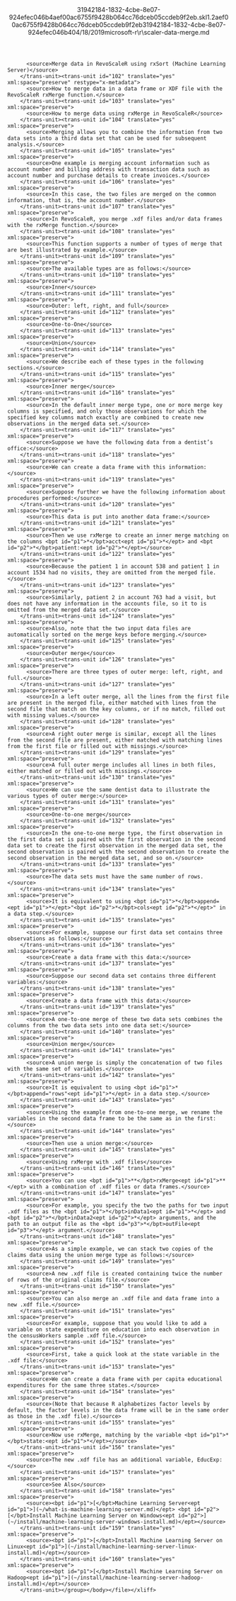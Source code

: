 <?xml version="1.0"?><xliff version="1.2" xmlns="urn:oasis:names:tc:xliff:document:1.2" xmlns:xsi="http://www.w3.org/2001/XMLSchema-instance" xsi:schemaLocation="urn:oasis:names:tc:xliff:document:1.2 xliff-core-1.2-transitional.xsd"><file datatype="xml" original="scaler-data-merge.md" source-language="en-US" target-language="en-US"><header><tool tool-id="mdxliff" tool-name="mdxliff" tool-version="1.0-d1654b2" tool-company="Microsoft" /><xliffext:skl_file_name xmlns:xliffext="urn:microsoft:content:schema:xliffextensions">31942184-1832-4cbe-8e07-924efec046b4aef00ac6755f9428b064cc76dceb05ccdeb9f2eb.skl</xliffext:skl_file_name><xliffext:version xmlns:xliffext="urn:microsoft:content:schema:xliffextensions">1.2</xliffext:version><xliffext:ms.openlocfilehash xmlns:xliffext="urn:microsoft:content:schema:xliffextensions">aef00ac6755f9428b064cc76dceb05ccdeb9f2eb</xliffext:ms.openlocfilehash><xliffext:ms.sourcegitcommit xmlns:xliffext="urn:microsoft:content:schema:xliffextensions">31942184-1832-4cbe-8e07-924efec046b4</xliffext:ms.sourcegitcommit><xliffext:ms.lasthandoff xmlns:xliffext="urn:microsoft:content:schema:xliffextensions">04/18/2019</xliffext:ms.lasthandoff><xliffext:ms.openlocfilepath xmlns:xliffext="urn:microsoft:content:schema:xliffextensions">microsoft-r\r\scaler-data-merge.md</xliffext:ms.openlocfilepath></header><body><group id="content" extype="content"><trans-unit id="101" translate="yes" xml:space="preserve" restype="x-metadata">
          <source>Merge data in RevoScaleR using rxSort (Machine Learning Server)</source>
        </trans-unit><trans-unit id="102" translate="yes" xml:space="preserve" restype="x-metadata">
          <source>How to merge data in a data frame or XDF file with the RevoScaleR rxMerge function.</source>
        </trans-unit><trans-unit id="103" translate="yes" xml:space="preserve">
          <source>How to merge data using rxMerge in RevoScaleR</source>
        </trans-unit><trans-unit id="104" translate="yes" xml:space="preserve">
          <source>Merging allows you to combine the information from two data sets into a third data set that can be used for subsequent analysis.</source>
        </trans-unit><trans-unit id="105" translate="yes" xml:space="preserve">
          <source>One example is merging account information such as account number and billing address with transaction data such as account number and purchase details to create invoices.</source>
        </trans-unit><trans-unit id="106" translate="yes" xml:space="preserve">
          <source>In this case, the two files are merged on the common information, that is, the account number.</source>
        </trans-unit><trans-unit id="107" translate="yes" xml:space="preserve">
          <source>In RevoScaleR, you merge .xdf files and/or data frames with the rxMerge function.</source>
        </trans-unit><trans-unit id="108" translate="yes" xml:space="preserve">
          <source>This function supports a number of types of merge that are best illustrated by example.</source>
        </trans-unit><trans-unit id="109" translate="yes" xml:space="preserve">
          <source>The available types are as follows:</source>
        </trans-unit><trans-unit id="110" translate="yes" xml:space="preserve">
          <source>Inner</source>
        </trans-unit><trans-unit id="111" translate="yes" xml:space="preserve">
          <source>Outer: left, right, and full</source>
        </trans-unit><trans-unit id="112" translate="yes" xml:space="preserve">
          <source>One-to-One</source>
        </trans-unit><trans-unit id="113" translate="yes" xml:space="preserve">
          <source>Union</source>
        </trans-unit><trans-unit id="114" translate="yes" xml:space="preserve">
          <source>We describe each of these types in the following sections.</source>
        </trans-unit><trans-unit id="115" translate="yes" xml:space="preserve">
          <source>Inner merge</source>
        </trans-unit><trans-unit id="116" translate="yes" xml:space="preserve">
          <source>In the default inner merge type, one or more merge key columns is specified, and only those observations for which the specified key columns match exactly are combined to create new observations in the merged data set.</source>
        </trans-unit><trans-unit id="117" translate="yes" xml:space="preserve">
          <source>Suppose we have the following data from a dentist’s office:</source>
        </trans-unit><trans-unit id="118" translate="yes" xml:space="preserve">
          <source>We can create a data frame with this information:</source>
        </trans-unit><trans-unit id="119" translate="yes" xml:space="preserve">
          <source>Suppose further we have the following information about procedures performed:</source>
        </trans-unit><trans-unit id="120" translate="yes" xml:space="preserve">
          <source>This data is put into another data frame:</source>
        </trans-unit><trans-unit id="121" translate="yes" xml:space="preserve">
          <source>Then we use rxMerge to create an inner merge matching on the columns <bpt id="p1">*</bpt>acct<ept id="p1">*</ept> and <bpt id="p2">*</bpt>patient:<ept id="p2">*</ept></source>
        </trans-unit><trans-unit id="122" translate="yes" xml:space="preserve">
          <source>Because the patient 1 in account 538 and patient 1 in account 1534 had no visits, they are omitted from the merged file.</source>
        </trans-unit><trans-unit id="123" translate="yes" xml:space="preserve">
          <source>Similarly, patient 2 in account 763 had a visit, but does not have any information in the accounts file, so it to is omitted from the merged data set.</source>
        </trans-unit><trans-unit id="124" translate="yes" xml:space="preserve">
          <source>Also, note that the two input data files are automatically sorted on the merge keys before merging.</source>
        </trans-unit><trans-unit id="125" translate="yes" xml:space="preserve">
          <source>Outer merge</source>
        </trans-unit><trans-unit id="126" translate="yes" xml:space="preserve">
          <source>There are three types of outer merge: left, right, and full.</source>
        </trans-unit><trans-unit id="127" translate="yes" xml:space="preserve">
          <source>In a left outer merge, all the lines from the first file are present in the merged file, either matched with lines from the second file that match on the key columns, or if no match, filled out with missing values.</source>
        </trans-unit><trans-unit id="128" translate="yes" xml:space="preserve">
          <source>A right outer merge is similar, except all the lines from the second file are present, either matched with matching lines from the first file or filled out with missings.</source>
        </trans-unit><trans-unit id="129" translate="yes" xml:space="preserve">
          <source>A full outer merge includes all lines in both files, either matched or filled out with missings.</source>
        </trans-unit><trans-unit id="130" translate="yes" xml:space="preserve">
          <source>We can use the same dentist data to illustrate the various types of outer merge:</source>
        </trans-unit><trans-unit id="131" translate="yes" xml:space="preserve">
          <source>One-to-one merge</source>
        </trans-unit><trans-unit id="132" translate="yes" xml:space="preserve">
          <source>In the one-to-one merge type, the first observation in the first data set is paired with the first observation in the second data set to create the first observation in the merged data set, the second observation is paired with the second observation to create the second observation in the merged data set, and so on.</source>
        </trans-unit><trans-unit id="133" translate="yes" xml:space="preserve">
          <source>The data sets must have the same number of rows.</source>
        </trans-unit><trans-unit id="134" translate="yes" xml:space="preserve">
          <source>It is equivalent to using <bpt id="p1">*</bpt>append=<ept id="p1">*</ept>"<bpt id="p2">*</bpt>cols<ept id="p2">*</ept>" in a data step.</source>
        </trans-unit><trans-unit id="135" translate="yes" xml:space="preserve">
          <source>For example, suppose our first data set contains three observations as follows:</source>
        </trans-unit><trans-unit id="136" translate="yes" xml:space="preserve">
          <source>Create a data frame with this data:</source>
        </trans-unit><trans-unit id="137" translate="yes" xml:space="preserve">
          <source>Suppose our second data set contains three different variables:</source>
        </trans-unit><trans-unit id="138" translate="yes" xml:space="preserve">
          <source>Create a data frame with this data:</source>
        </trans-unit><trans-unit id="139" translate="yes" xml:space="preserve">
          <source>A one-to-one merge of these two data sets combines the columns from the two data sets into one data set:</source>
        </trans-unit><trans-unit id="140" translate="yes" xml:space="preserve">
          <source>Union merge</source>
        </trans-unit><trans-unit id="141" translate="yes" xml:space="preserve">
          <source>A union merge is simply the concatenation of two files with the same set of variables.</source>
        </trans-unit><trans-unit id="142" translate="yes" xml:space="preserve">
          <source>It is equivalent to using <bpt id="p1">*</bpt>append="rows"<ept id="p1">*</ept> in a data step.</source>
        </trans-unit><trans-unit id="143" translate="yes" xml:space="preserve">
          <source>Using the example from one-to-one merge, we rename the variables in the second data frame to be the same as in the first:</source>
        </trans-unit><trans-unit id="144" translate="yes" xml:space="preserve">
          <source>Then use a union merge:</source>
        </trans-unit><trans-unit id="145" translate="yes" xml:space="preserve">
          <source>Using rxMerge with .xdf files</source>
        </trans-unit><trans-unit id="146" translate="yes" xml:space="preserve">
          <source>You can use <bpt id="p1">**</bpt>rxMerge<ept id="p1">**</ept> with a combination of .xdf files or data frames.</source>
        </trans-unit><trans-unit id="147" translate="yes" xml:space="preserve">
          <source>For example, you specify the two the paths for two input .xdf files as the <bpt id="p1">*</bpt>inData1<ept id="p1">*</ept> and <bpt id="p2">*</bpt>inData2<ept id="p2">*</ept> arguments, and the path to an output file as the <bpt id="p3">*</bpt>outFile<ept id="p3">*</ept> argument.</source>
        </trans-unit><trans-unit id="148" translate="yes" xml:space="preserve">
          <source>As a simple example, we can stack two copies of the claims data using the union merge type as follows:</source>
        </trans-unit><trans-unit id="149" translate="yes" xml:space="preserve">
          <source>A new .xdf file is created containing twice the number of rows of the original claims file.</source>
        </trans-unit><trans-unit id="150" translate="yes" xml:space="preserve">
          <source>You can also merge an .xdf file and data frame into a new .xdf file.</source>
        </trans-unit><trans-unit id="151" translate="yes" xml:space="preserve">
          <source>For example, suppose that you would like to add a variable on state expenditure on education into each observation in the censusWorkers sample .xdf file.</source>
        </trans-unit><trans-unit id="152" translate="yes" xml:space="preserve">
          <source>First, take a quick look at the state variable in the .xdf file:</source>
        </trans-unit><trans-unit id="153" translate="yes" xml:space="preserve">
          <source>We can create a data frame with per capita educational expenditures for the same three states.</source>
        </trans-unit><trans-unit id="154" translate="yes" xml:space="preserve">
          <source>(Note that because R alphabetizes factor levels by default, the factor levels in the data frame will be in the same order as those in the .xdf file).</source>
        </trans-unit><trans-unit id="155" translate="yes" xml:space="preserve">
          <source>Now use rxMerge, matching by the variable <bpt id="p1">*</bpt>state:<ept id="p1">*</ept></source>
        </trans-unit><trans-unit id="156" translate="yes" xml:space="preserve">
          <source>The new .xdf file has an additional variable, EducExp:</source>
        </trans-unit><trans-unit id="157" translate="yes" xml:space="preserve">
          <source>See Also</source>
        </trans-unit><trans-unit id="158" translate="yes" xml:space="preserve">
          <source><bpt id="p1">[</bpt>Machine Learning Server<ept id="p1">](~/what-is-machine-learning-server.md)</ept> <bpt id="p2">[</bpt>Install Machine Learning Server on Windows<ept id="p2">](~/install/machine-learning-server-windows-install.md)</ept></source>
        </trans-unit><trans-unit id="159" translate="yes" xml:space="preserve">
          <source><bpt id="p1">[</bpt>Install Machine Learning Server on Linux<ept id="p1">](~/install/machine-learning-server-linux-install.md)</ept></source>
        </trans-unit><trans-unit id="160" translate="yes" xml:space="preserve">
          <source><bpt id="p1">[</bpt>Install Machine Learning Server on Hadoop<ept id="p1">](~/install/machine-learning-server-hadoop-install.md)</ept></source>
        </trans-unit></group></body></file></xliff>